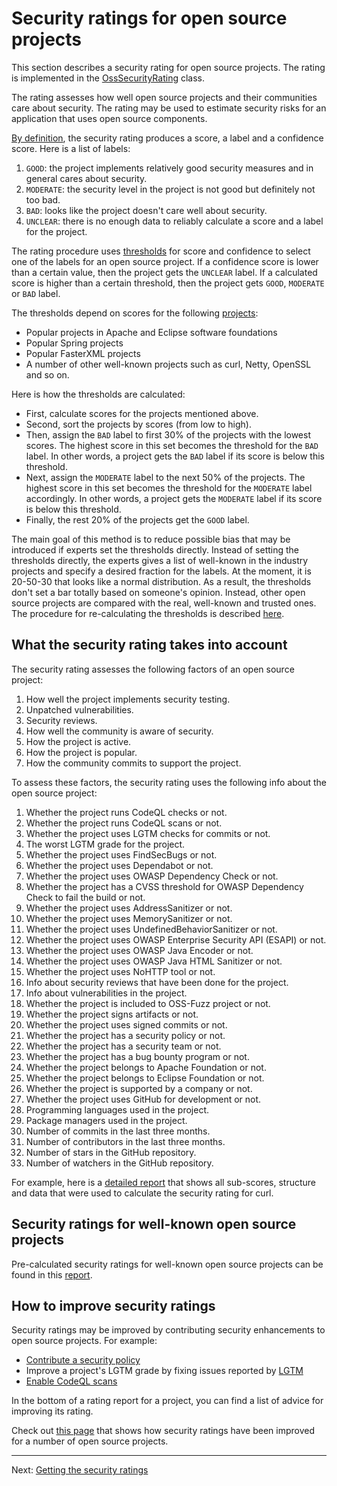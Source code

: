 # Security ratings for open source projects

This section describes a security rating for open source projects.
The rating is implemented in the [OssSecurityRating](https://github.com/SAP/fosstars-rating-core/blob/master/src/main/java/com/sap/oss/phosphor/fosstars/model/rating/oss/OssSecurityRating.java) class.

The rating assesses how well open source projects and their communities care about security. 
The rating may be used to estimate security risks for an application that uses open source components.

[By definition](ratings.md), the security rating produces a score, a label and a confidence score.
Here is a list of labels:

1.  `GOOD`: the project implements relatively good security measures and in general cares about security.
1.  `MODERATE`: the security level in the project is not good but definitely not too bad.
1.  `BAD`: looks like the project doesn't care well about security.
1.  `UNCLEAR`: there is no enough data to reliably calculate a score and a label for the project.

The rating procedure uses
[thresholds](https://github.com/SAP/fosstars-rating-core/blob/master/src/main/java/com/sap/oss/phosphor/fosstars/model/rating/oss/OssSecurityRating.java#L84)
for score and confidence to select one of the labels for an open source project.
If a confidence score is lower than a certain value, then the project gets the `UNCLEAR` label.
If a calculated score is higher than a certain threshold, then the project gets `GOOD`, `MODERATE` or `BAD` label.

The thresholds depend on scores for the following [projects](oss/security):

*  Popular projects in Apache and Eclipse software foundations
*  Popular Spring projects
*  Popular FasterXML projects
*  A number of other well-known projects such as curl, Netty, OpenSSL and so on.

Here is how the thresholds are calculated:

*  First, calculate scores for the projects mentioned above.
*  Second, sort the projects by scores (from low to high).
*  Then, assign the `BAD` label to first 30% of the projects with the lowest scores.
   The highest score in this set becomes the threshold for the `BAD` label.
   In other words, a project gets the `BAD` label if its score is below this threshold.
*  Next, assign the `MODERATE` label to the next 50% of the projects.
   The highest score in this set becomes the threshold for the `MODERATE` label accordingly.
   In other words, a project gets the `MODERATE` label if its score is below this threshold.
*  Finally, the rest 20% of the projects get the `GOOD` label.

The main goal of this method is to reduce possible bias that may be introduced if experts set the thresholds directly.
Instead of setting the thresholds directly, the experts gives a list of well-known in the industry projects and specify
a desired fraction for the labels. At the moment, it is 20-50-30 that looks like a normal distribution.
As a result, the thresholds don't set a bar totally based on someone's opinion.
Instead, other open source projects are compared with the real, well-known and trusted ones.
The procedure for re-calculating the thresholds is described [here](oss_security_rating_tuning.md).

## What the security rating takes into account

The security rating assesses the following factors of an open source project:

1.  How well the project implements security testing.
1.  Unpatched vulnerabilities.
1.  Security reviews.
1.  How well the community is aware of security.
1.  How the project is active.
1.  How the project is popular.
1.  How the community commits to support the project.

To assess these factors, the security rating uses the following info about the open source project:

1.  Whether the project runs CodeQL checks or not.
1.  Whether the project runs CodeQL scans or not.
1.  Whether the project uses LGTM checks for commits or not.
1.  The worst LGTM grade for the project.
1.  Whether the project uses FindSecBugs or not.
1.  Whether the project uses Dependabot or not.
1.  Whether the project uses OWASP Dependency Check or not.
1.  Whether the project has a CVSS threshold for OWASP Dependency Check to fail the build or not.
1.  Whether the project uses AddressSanitizer or not.
1.  Whether the project uses MemorySanitizer or not.
1.  Whether the project uses UndefinedBehaviorSanitizer or not.
1.  Whether the project uses OWASP Enterprise Security API (ESAPI) or not.
1.  Whether the project uses OWASP Java Encoder or not.
1.  Whether the project uses OWASP Java HTML Sanitizer or not.
1.  Whether the project uses NoHTTP tool or not.
1.  Info about security reviews that have been done for the project.
1.  Info about vulnerabilities in the project.
1.  Whether the project is included to OSS-Fuzz project or not.
1.  Whether the project signs artifacts or not.
1.  Whether the project uses signed commits or not.
1.  Whether the project has a security policy or not.
1.  Whether the project has a security team or not.
1.  Whether the project has a bug bounty program or not.
1.  Whether the project belongs to Apache Foundation or not.
1.  Whether the project belongs to Eclipse Foundation or not.
1.  Whether the project is supported by a company or not.
1.  Whether the project uses GitHub for development or not.
1.  Programming languages used in the project.
1.  Package managers used in the project.
1.  Number of commits in the last three months.
1.  Number of contributors in the last three months.
1.  Number of stars in the GitHub repository.
1.  Number of watchers in the GitHub repository.

For example, here is a [detailed report](oss/security/curl/curl.md)
that shows all sub-scores, structure and data that were used to calculate the security rating for curl.

## Security ratings for well-known open source projects

Pre-calculated security ratings for well-known open source projects can be found
in this [report](oss/security/README.md).

## How to improve security ratings

Security ratings may be improved by contributing security enhancements to open source projects.
For example:

*  [Contribute a security policy](https://docs.github.com/en/free-pro-team@latest/github/managing-security-vulnerabilities/adding-a-security-policy-to-your-repository)
*  Improve a project's LGTM grade by fixing issues reported by [LGTM](https://lgtm.com)
*  [Enable CodeQL scans](https://docs.github.com/en/free-pro-team@latest/github/finding-security-vulnerabilities-and-errors-in-your-code/enabling-code-scanning-for-a-repository)

In the bottom of a rating report for a project, you can find a list of advice for improving its rating.

Check out [this page](oss/security/improvements/README.md)
that shows how security ratings have been improved for a number of open source projects.

---

Next: [Getting the security ratings](getting_oss_security_rating.md)
